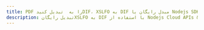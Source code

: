 ---title: PDF را به  تبدیل کنیدDIF، XSLFO به DIF مبدل رایگان یا Nodejs SDKdescription: تبدیل رایگانXSLFO به DIF با استفاده از Nodejs Cloud APIs & SDK همچنین اسناد PDF را در Cloud ایجاد، ویرایش و رندر کنید.---